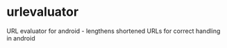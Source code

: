 urlevaluator
============

URL evaluator for android - lengthens shortened URLs for correct handling in android